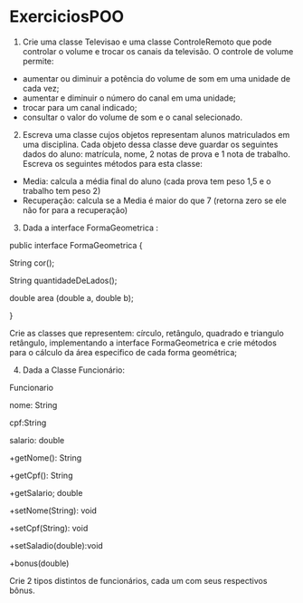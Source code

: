 # ExerciciosPOO

1. Crie uma classe Televisao e uma classe ControleRemoto que pode controlar o volume e trocar os canais da televisão. O controle de volume permite:
- aumentar ou diminuir a potência do volume de som em uma unidade de cada vez;
- aumentar e diminuir o número do canal em uma unidade;
- trocar para um canal indicado;
- consultar o valor do volume de som e o canal selecionado.

2. Escreva uma classe cujos objetos representam alunos matriculados em uma disciplina. Cada objeto dessa classe deve guardar os seguintes dados do aluno: matrícula, nome, 2 notas de prova e 1 nota de trabalho. Escreva os seguintes métodos para esta classe:
- Media: calcula a média final do aluno (cada prova tem peso 1,5 e o trabalho tem peso 2)
- Recuperação: calcula se a Media é maior do que 7 (retorna zero se ele não for para a recuperação)

3. Dada a interface FormaGeometrica :


public interface FormaGeometrica {

String cor();

String quantidadeDeLados();

double area (double a, double b);

}

Crie as classes que representem: círculo, retângulo, quadrado e triangulo retângulo, implementando a interface FormaGeometrica e crie métodos para o cálculo da área especifico de cada forma geométrica;

4. Dada a Classe Funcionário:

Funcionario

nome: String

cpf:String

salario: double

+getNome(): String

+getCpf(): String

+getSalario; double

+setNome(String): void

+setCpf(String): void

+setSaladio(double):void

+bonus(double)

Crie 2 tipos distintos de funcionários, cada um com seus respectivos bônus.
